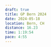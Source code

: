 ```yaml
---
draft: true
title: GP Bern 2024
date: 2024-05-18
location: Bern, CH
distance: 16.23
time: 1:19:54
pace: 4:55
---
```


